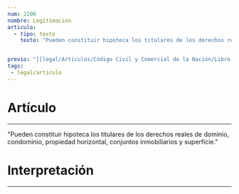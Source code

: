 ```yaml
---
num: 2206
nombre: Legitimación
articulo: 
  - tipo: texto
    texto: "Pueden constituir hipoteca los titulares de los derechos reales de dominio, condominio, propiedad horizontal, conjuntos inmobiliarios y superficie."


previo: "[[legal/Articulos/Código Civil y Comercial de la Nación/Libro Cuarto/Título 12/Capítulo 2/Capítulo 2, Hipoteca.md|Capítulo 2, Hipoteca]]"
tags: 
 - legal/articulo
---
```

# Artículo
---
"Pueden constituir hipoteca los titulares de los derechos reales de dominio, condominio, propiedad horizontal, conjuntos inmobiliarios y superficie."

# Interpretación
---
